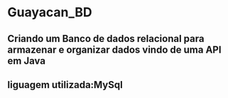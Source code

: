 # Guayacan_BD

Criando um Banco de dados relacional para armazenar e organizar dados vindo de uma __API em Java__
---
## liguagem utilizada:MySql
